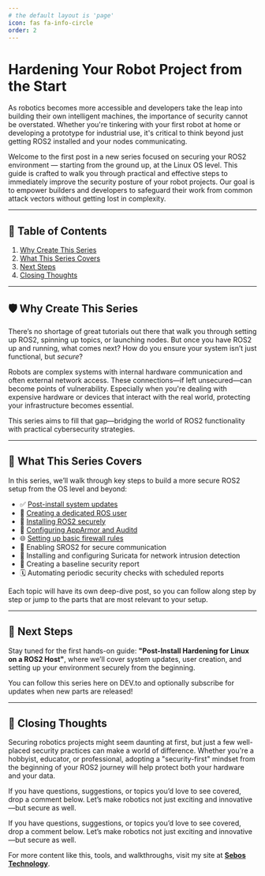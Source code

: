 ```yaml
---
# the default layout is 'page'
icon: fas fa-info-circle
order: 2
---
```


# Hardening Your Robot Project from the Start

As robotics becomes more accessible and developers take the leap into building their own intelligent machines, the importance of security cannot be overstated. Whether you're tinkering with your first robot at home or developing a prototype for industrial use, it's critical to think beyond just getting ROS2 installed and your nodes communicating.

Welcome to the first post in a new series focused on securing your ROS2 environment — starting from the ground up, at the Linux OS level. This guide is crafted to walk you through practical and effective steps to immediately improve the security posture of your robot projects. Our goal is to empower builders and developers to safeguard their work from common attack vectors without getting lost in complexity.

---

## 📌 Table of Contents
1. [Why Create This Series](#why-create-this-series)
2. [What This Series Covers](#what-this-series-covers)
3. [Next Steps](#next-steps)
4. [Closing Thoughts](#closing-thoughts)

---

## 🛡️ Why Create This Series

There’s no shortage of great tutorials out there that walk you through setting up ROS2, spinning up topics, or launching nodes. But once you have ROS2 up and running, what comes next? How do you ensure your system isn’t just functional, but *secure*?

Robots are complex systems with internal hardware communication and often external network access. These connections—if left unsecured—can become points of vulnerability. Especially when you're dealing with expensive hardware or devices that interact with the real world, protecting your infrastructure becomes essential.

This series aims to fill that gap—bridging the world of ROS2 functionality with practical cybersecurity strategies.

---

## 🔧 What This Series Covers

In this series, we’ll walk through key steps to build a more secure ROS2 setup from the OS level and beyond:

- ✅ [Post-install system updates](https://dev.to/sebos/setting-up-a-secure-ros-2-system-part-2-updating-ubuntu-and-creating-a-ros-user-jl7)
- 👤 [Creating a dedicated ROS user](https://dev.to/sebos/setting-up-a-secure-ros-2-system-part-2-updating-ubuntu-and-creating-a-ros-user-jl7)
- 🤖 [Installing ROS2 securely](https://dev.to/sebos/setting-up-a-secure-ros-2-system-part-3-installing-ros-2-3p2c)
- 🔐 [Configuring AppArmor and Auditd](https://dev.to/sebos/securing-ros-2-with-apparmor-and-auditd-a-practical-guide-16fb)
- 🌐 [Setting up basic firewall rules](https://dev.to/sebos/-robot-security-with-ros-2-and-ufw-firewalls-for-the-future-of-robotics-334e)
- 🧰 Enabling SROS2 for secure communication
- 🔎 Installing and configuring Suricata for network intrusion detection
- 📄 Creating a baseline security report
- 🗓️ Automating periodic security checks with scheduled reports

Each topic will have its own deep-dive post, so you can follow along step by step or jump to the parts that are most relevant to your setup.

---

## 🚀 Next Steps

Stay tuned for the first hands-on guide: **"Post-Install Hardening for Linux on a ROS2 Host"**, where we’ll cover system updates, user creation, and setting up your environment securely from the beginning.

You can follow this series here on DEV.to and optionally subscribe for updates when new parts are released!

---

## 🧩 Closing Thoughts

Securing robotics projects might seem daunting at first, but just a few well-placed security practices can make a world of difference. Whether you're a hobbyist, educator, or professional, adopting a "security-first" mindset from the beginning of your ROS2 journey will help protect both your hardware and your data.

If you have questions, suggestions, or topics you’d love to see covered, drop a comment below. Let’s make robotics not just exciting and innovative—but secure as well.


If you have questions, suggestions, or topics you’d love to see covered, drop a comment below. Let’s make robotics not just exciting and innovative—but secure as well.

For more content like this, tools, and walkthroughs, visit my site at **[Sebos Technology](https://sebostechnology.com)**.
